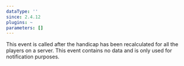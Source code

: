 ```yaml
---
dataType: ''
since: 2.4.12
plugins: ~
parameters: []
---
```


This event is called after the handicap has been recalculated for all the players on a server. This event contains no data and is only used for notification purposes.
